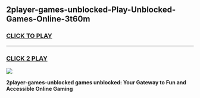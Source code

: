 
## 2player-games-unblocked-Play-Unblocked-Games-Online-3t60m
<h3>
<a href="https://premium76.site?title=2player-games-unblocked&ref=25A">CLICK TO PLAY</a></h3>
<hr>

<h3>
<a href="https://premium76.site?title=2player-games-unblocked&ref=25A">CLICK 2 PLAY</a>
  
</h3>

<a href="https://premium76.site?title=2player-games-unblocked&ref=25A"><img src="https://clearcache.store/games.png"></a>


**2player-games-unblocked games unblocked: Your Gateway to Fun and Accessible Online Gaming**
